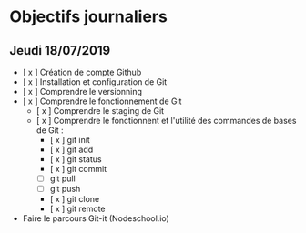 # Objectifs journaliers

## Jeudi 18/07/2019


* [ x ] Création de compte Github
* [ x ] Installation et configuration de Git
* [ x ] Comprendre le versionning
* [ x ] Comprendre le fonctionnement de Git
  * [ x ] Comprendre le staging de Git
  * [ x ] Comprendre le fonctionnent et l'utilité des commandes de bases de Git :
    * [ x ] git init
    * [ x ] git add
    * [ x ] git status
    * [ x ] git commit
    * [ ] git pull
    * [ ] git push
    * [ x ] git clone
    * [ x ] git remote
* Faire le parcours Git-it (Nodeschool.io)
